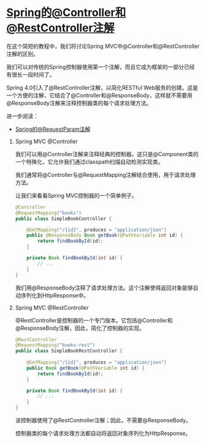 # [Spring的@Controller和@RestController注解](https://www.baeldung.com/spring-controller-vs-restcontroller)

在这个简短的教程中，我们将讨论Spring MVC中@Controller和@RestController注解的区别。

我们可以对传统的Spring控制器使用第一个注解，而且它成为框架的一部分已经有很长一段时间了。

Spring 4.0引入了@RestController注解，以简化RESTful Web服务的创建。这是一个方便的注解，它结合了@Controller和@ResponseBody，这样就不需要用@ResponseBody注解来注释控制器类的每个请求处理方法。

进一步阅读：

- [Spring的@RequestParam注解](https://www.baeldung.com/spring-request-param)

1. Spring MVC @Controller

    我们可以用@Controller注解来注释经典的控制器。这只是@Component类的一个特殊化，它允许我们通过classpath扫描自动检测实现类。

    我们通常将@Controller与@RequestMapping注解结合使用，用于请求处理方法。

    让我们来看看Spring MVC控制器的一个简单例子。

    ```java
    @Controller
    @RequestMapping("books")
    public class SimpleBookController {

        @GetMapping("/{id}", produces = "application/json")
        public @ResponseBody Book getBook(@PathVariable int id) {
            return findBookById(id);
        }

        private Book findBookById(int id) {
            // ...
        }
    }
    ```

    我们用@ResponseBody注释了请求处理方法。这个注解使得返回对象能够自动序列化到HttpResponse中。

2. Spring MVC @RestController

    @RestController是控制器的一个专门版本。它包括@Controller和@ResponseBody注解，因此，简化了控制器的实现。

    ```java
    @RestController
    @RequestMapping("books-rest")
    public class SimpleBookRestController {
        
        @GetMapping("/{id}", produces = "application/json")
        public Book getBook(@PathVariable int id) {
            return findBookById(id);
        }

        private Book findBookById(int id) {
            // ...
        }
    }
    ```

    该控制器使用了@RestController注解；因此，不需要@ResponseBody。

    控制器类的每个请求处理方法都自动将返回对象序列化为HttpResponse。
